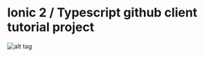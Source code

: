 # Ionic 2 / Typescript github client tutorial project

![alt tag](https://s-media-cache-ak0.pinimg.com/originals/8e/52/17/ion-github/ion-github-list.png)
